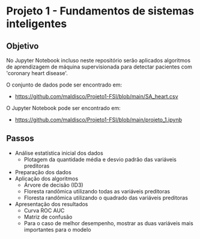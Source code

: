 # Projeto 1 - Fundamentos de sistemas inteligentes

## Objetivo

No Jupyter Notebook incluso neste repositório serão aplicados algoritmos de aprendizagem de máquina supervisionada para detectar pacientes com 'coronary heart disease'.

O conjunto de dados pode ser encontrado em:
* https://github.com/maldisco/Projeto1-FSI/blob/main/SA_heart.csv

O Jupyter Notebook pode ser encontrado em:
* https://github.com/maldisco/Projeto1-FSI/blob/main/projeto_1.ipynb

## Passos

* Análise estatística inicial dos dados
    * Plotagem da quantidade média e desvio padrão das variáveis preditoras
* Preparação dos dados
* Aplicação dos algoritmos
    * Árvore de decisão (ID3)
    * Floresta randômica utilizando todas as variáveis preditoras
    * Floresta randômica utilizando o quadrado das variáveis preditoras
* Apresentação dos resultados
    * Curva ROC AUC
    * Matriz de confusão
    * Para o caso de melhor desempenho, mostrar as duas variáveis mais importantes para o modelo

